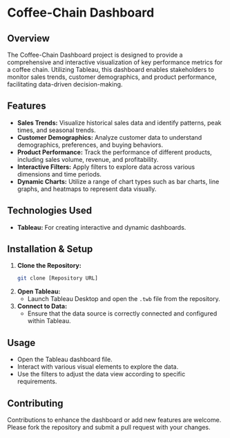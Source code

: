 

# Coffee-Chain Dashboard

## Overview
The Coffee-Chain Dashboard project is designed to provide a comprehensive and interactive visualization of key performance metrics for a coffee chain. Utilizing Tableau, this dashboard enables stakeholders to monitor sales trends, customer demographics, and product performance, facilitating data-driven decision-making.

## Features
- **Sales Trends:** Visualize historical sales data and identify patterns, peak times, and seasonal trends.
- **Customer Demographics:** Analyze customer data to understand demographics, preferences, and buying behaviors.
- **Product Performance:** Track the performance of different products, including sales volume, revenue, and profitability.         
- **Interactive Filters:** Apply filters to explore data across various dimensions and time periods.
- **Dynamic Charts:** Utilize a range of chart types such as bar charts, line graphs, and heatmaps to represent data visually.

## Technologies Used
- **Tableau:** For creating interactive and dynamic dashboards.
                          
## Installation & Setup
1. **Clone the Repository:**
   ```bash
   git clone [Repository URL]
   ```
2. **Open Tableau:**
   - Launch Tableau Desktop and open the `.twb` file from the repository.
3. **Connect to Data:**
   - Ensure that the data source is correctly connected and configured within Tableau.

## Usage
- Open the Tableau dashboard file.
- Interact with various visual elements to explore the data.
- Use the filters to adjust the data view according to specific requirements.

## Contributing
Contributions to enhance the dashboard or add new features are welcome. Please fork the repository and submit a pull request with your changes.








































